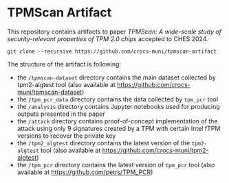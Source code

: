 # TPMScan Artifact

This repository contains artifacts to paper *TPMScan: A wide-scale study of security-relevant properties of TPM 2.0 chips* accepted to CHES 2024.

```
git clone --recursive https://github.com/crocs-muni/tpmscan-artifact
```

The structure of the artifact is following:

- the `/tpmscan-dataset` directory contains the main dataset collected by tpm2-algtest tool (also available at https://github.com/crocs-muni/tpmscan-dataset)
- the `/tpm_pcr_data` directory contains the data collected by `tpm_pcr` tool
- the `/analysis` directory contains Jupyter notebooks used for producing outputs presented in the paper
- the `/attack` directory contains proof-of-concept implementation of the attack using only 9 signatures created by a TPM with certain Intel fTPM versions to recover the private key
- the `/tpm2_algtest` directory contains the latest version of the `tpm2-algtest` tool (also available at https://github.com/crocs-muni/tpm2-algtest)
- the `/tpm_pcr` directory contains the latest version of `tpm_pcr` tool (also available at https://github.com/petrs/TPM_PCR)
